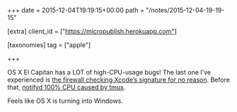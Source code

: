+++
date = 2015-12-04T19:19:15+00:00
path = "/notes/2015-12-04-19-19-15"

[extra]
client_id = ["https://micropublish.herokuapp.com"]

[taxonomies]
tag = ["apple"]

+++

<p>OS X El Capitan has a LOT of high-CPU-usage bugs! The last one I’ve experienced is <a href="https://apple.stackexchange.com/questions/187924/xcode-app-gets-scanned-by-socketfilterfw-os-x-firewall-at-every-launch">the firewall checking Xcode’s signature for no reason</a>. Before that, <a href="https://github.com/tmux/tmux/issues/108">notifyd 100% CPU caused by tmux</a>.</p>
<p>Feels like OS X is turning into Windows.</p>
